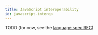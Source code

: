 ```yaml
---
title: JavaScript interoperability
id: javascript-interop
---
```


TODO (for now, see the [language spec RFC](../../../contributing_versioned_docs/version-latest/999-rfcs/2023-06-12-language-spec.md))
